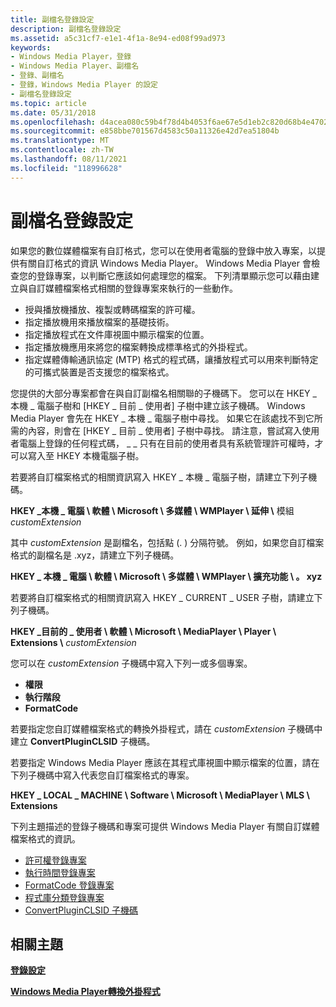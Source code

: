 ```yaml
---
title: 副檔名登錄設定
description: 副檔名登錄設定
ms.assetid: a5c31cf7-e1e1-4f1a-8e94-ed08f99ad973
keywords:
- Windows Media Player，登錄
- Windows Media Player、副檔名
- 登錄、副檔名
- 登錄，Windows Media Player 的設定
- 副檔名登錄設定
ms.topic: article
ms.date: 05/31/2018
ms.openlocfilehash: d4acea080c59b4f78d4b4053f6ae67e5d1eb2c820d68b4e4702485130d8f33a1
ms.sourcegitcommit: e858bbe701567d4583c50a11326e42d7ea51804b
ms.translationtype: MT
ms.contentlocale: zh-TW
ms.lasthandoff: 08/11/2021
ms.locfileid: "118996628"
---
```

# <a name="file-name-extension-registry-settings"></a>副檔名登錄設定

如果您的數位媒體檔案有自訂格式，您可以在使用者電腦的登錄中放入專案，以提供有關自訂格式的資訊 Windows Media Player。 Windows Media Player 會檢查您的登錄專案，以判斷它應該如何處理您的檔案。 下列清單顯示您可以藉由建立與自訂媒體檔案格式相關的登錄專案來執行的一些動作。

-   授與播放機播放、複製或轉碼檔案的許可權。
-   指定播放機用來播放檔案的基礎技術。
-   指定播放程式在文件庫視圖中顯示檔案的位置。
-   指定播放機應用來將您的檔案轉換成標準格式的外掛程式。
-   指定媒體傳輸通訊協定 (MTP) 格式的程式碼，讓播放程式可以用來判斷特定的可攜式裝置是否支援您的檔案格式。

您提供的大部分專案都會在與自訂副檔名相關聯的子機碼下。 您可以在 HKEY \_ 本機 \_ 電腦子樹和 [HKEY \_ 目前 \_ 使用者] 子樹中建立該子機碼。 Windows Media Player 會先在 HKEY \_ 本機 \_ 電腦子樹中尋找。 如果它在該處找不到它所需的內容，則會在 [HKEY \_ 目前 \_ 使用者] 子樹中尋找。 請注意，嘗試寫入使用者電腦上登錄的任何程式碼， \_ \_ 只有在目前的使用者具有系統管理許可權時，才可以寫入至 HKEY 本機電腦子樹。

若要將自訂檔案格式的相關資訊寫入 HKEY \_ 本機 \_ 電腦子樹，請建立下列子機碼。

**HKEY \_本機 \_ 電腦 \\ 軟體 \\ Microsoft \\ 多媒體 \\ WMPlayer \\ 延伸 \\** 模組 *customExtension*

其中 *customExtension* 是副檔名，包括點 (. ) 分隔符號。 例如，如果您自訂檔案格式的副檔名是 .xyz，請建立下列子機碼。

**HKEY \_ 本機 \_ 電腦 \\ 軟體 \\ Microsoft \\ 多媒體 \\ WMPlayer \\ 擴充功能 \\ 。 xyz**

若要將自訂檔案格式的相關資訊寫入 HKEY \_ CURRENT \_ USER 子樹，請建立下列子機碼。

**HKEY \_目前的 \_ 使用者 \\ 軟體 \\ Microsoft \\ MediaPlayer \\ Player \\ Extensions \\** *customExtension*

您可以在 *customExtension* 子機碼中寫入下列一或多個專案。

-   **權限**
-   **執行階段**
-   **FormatCode**

若要指定您自訂媒體檔案格式的轉換外掛程式，請在 *customExtension* 子機碼中建立 **ConvertPluginCLSID** 子機碼。

若要指定 Windows Media Player 應該在其程式庫視圖中顯示檔案的位置，請在下列子機碼中寫入代表您自訂檔案格式的專案。

**HKEY \_ LOCAL \_ MACHINE \\ Software \\ Microsoft \\ MediaPlayer \\ MLS \\ Extensions**

下列主題描述的登錄子機碼和專案可提供 Windows Media Player 有關自訂媒體檔案格式的資訊。

-   [許可權登錄專案](permissions-registry-entry.md)
-   [執行時間登錄專案](runtime-registry-entry.md)
-   [FormatCode 登錄專案](formatcode-registry-entry.md)
-   [程式庫分類登錄專案](library-classification-registry-entries.md)
-   [ConvertPluginCLSID 子機碼](convertpluginclsid-subkey.md)

## <a name="related-topics"></a>相關主題

<dl> <dt>

[**登錄設定**](registry-settings.md)
</dt> <dt>

[**Windows Media Player轉換外掛程式**](windows-media-player-conversion-plug-ins.md)
</dt> </dl>

 

 




